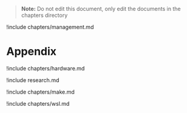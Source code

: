 
> **Note:** Do not edit this document, only edit the documents in the
> chapters directory

!include chapters/management.md

# Appendix 

!include chapters/hardware.md 

!include research.md

!include chapters/make.md

!include chapters/wsl.md
